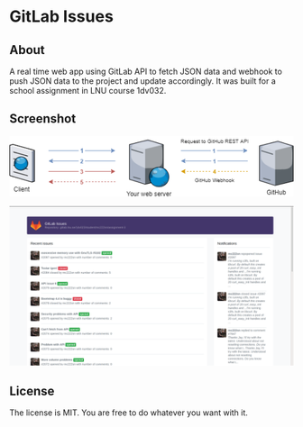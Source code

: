 # GitLab Issues

## About

A real time web app using GitLab API to fetch JSON data and webhook to push JSON data to the project and update accordingly. It was built for a school assignment in LNU course 1dv032.

## Screenshot

![Application Flow for GitLab Issues](application_flow.png)

![GitLab Issues Screenshot](screenshot.png)

## License

The license is MIT. You are free to do whatever you want with it.
